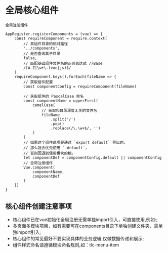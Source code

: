 # 全局核心组件

````
全局注册组件

AppRegister.registerComponents = (vue) => {
    const requireComponent = require.context(
        // 其组件目录的相对路径
        '../components',
        // 是否查询其子目录
        false,
        // 匹配基础组件文件名的正则表达式 //Base
        /[A-Z]\w+\.(vue|js)$/
    )
    requireComponent.keys().forEach(fileName => {
        // 获取组件配置
        const componentConfig = requireComponent(fileName)

        // 获取组件的 PascalCase 命名
        const componentName = upperFirst(
            camelCase(
                // 获取和目录深度无关的文件名
                fileName
                    .split('/')
                    .pop()
                    .replace(/\.\w+$/, '')
            )
        )
        // 如果这个组件选项是通过 `export default` 导出的，
        // 那么就会优先使用 `.default`，
        // 否则回退到使用模块的根。
        let componentDef = componentConfig.default || componentConfig
        // 全局注册组件
        Vue.component(
            componentName,
            componentDef
        )
    })
}
````
## 核心组件创建注意事项
- 核心组件已在vue初始化全局注册无需单独import引入，可直接使用,例如:<name-type>;
- 多页面多模块项目，如有需要可在components目录下单独创建文件夹，需单独import引入;
- 核心组件的常见最好不要实现具体的业务逻辑,仅做数据传递和展示;
- 组件样式命名请遵循模块命名规则,如：tlc-menu-item
